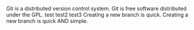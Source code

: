 Git is a distributed version control system.
Git is free software distributed under the GPL.
test
test2
test3
Creating a new branch is quick.
Creating a new branch is quick AND simple.

